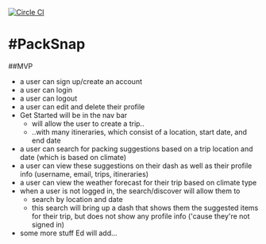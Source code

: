 [![Circle CI](https://circleci.com/gh/Edchen001/PackSnap.svg?style=svg)](https://circleci.com/gh/Edchen001/PackSnap)

#PackSnap
========

##MVP
* a user can sign up/create an account
* a user can login
* a user can logout
* a user can edit and delete their profile
* Get Started will be in the nav bar
  * will allow the user to create a trip..
  * ..with many itineraries, which consist of a location, start date, and end date
* a user can search for packing suggestions based on a trip location and date (which is based on climate)
* a user can view these suggestions on their dash as well as their profile info (username, email, trips, itineraries)
* a user can view the weather forecast for their trip based on climate type
* when a user is not logged in, the search/discover will allow them to
  * search by location and date
  * this search will bring up a dash that shows them the suggested items for their trip, but does not show any profile info ('cause they're not signed in)
* some more stuff Ed will add...



